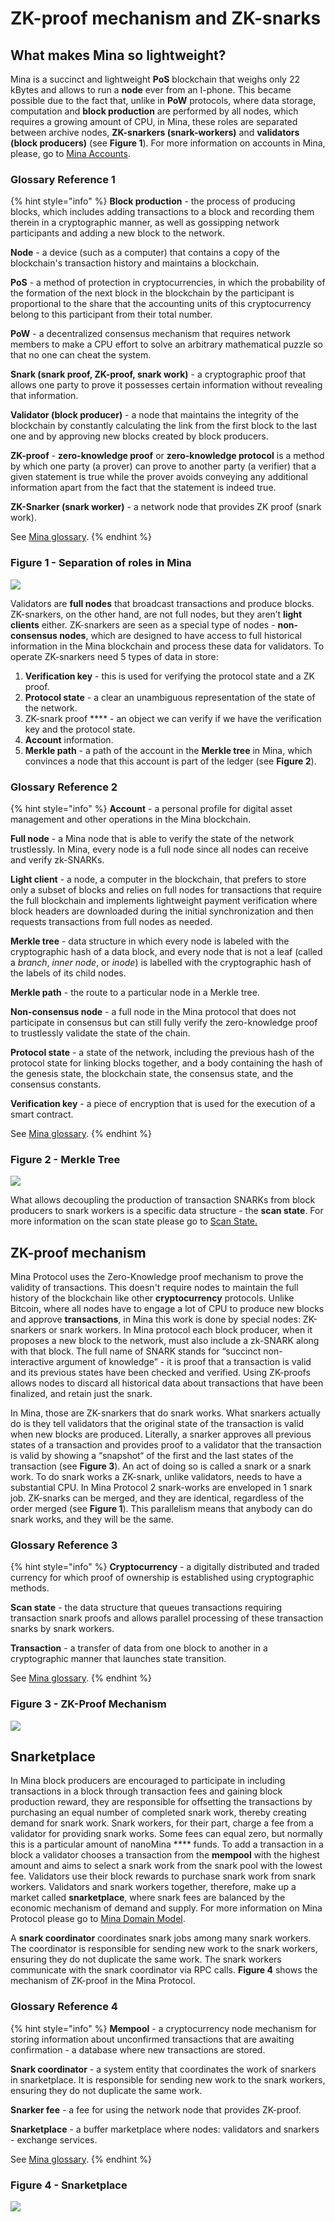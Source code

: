 # ZK-proof mechanism and ZK-snarks

## What makes Mina so lightweight? <a href="#what-makes-mina-so-lightweight" id="what-makes-mina-so-lightweight"></a>

Mina is a succinct and lightweight **PoS** blockchain that weighs only 22 kBytes and allows to run a **node** ever from an I-phone. This became possible due to the fact that, unlike in **PoW** protocols, where data storage, computation and **block production** are performed by all nodes, which requires a growing amount of CPU, in Mina, these roles are separated between archive nodes, **ZK-snarkers (snark-workers)** and **validators (block producers)** (see **Figure 1**). For more information on accounts in Mina, please, go to [Mina Accounts](mina-accounts.md).

### Glossary Reference 1

{% hint style="info" %}
**Block production** - the process of producing blocks, which includes adding transactions to a block and recording them therein in a cryptographic manner, as well as gossipping network participants and adding a new block to the network.

**Node** - a device (such as a computer) that contains a copy of the blockchain's transaction history and maintains a blockchain.

**PoS** - a method of protection in cryptocurrencies, in which the probability of the formation of the next block in the blockchain by the participant is proportional to the share that the accounting units of this cryptocurrency belong to this participant from their total number.

**PoW** - a decentralized consensus mechanism that requires network members to make a CPU effort to solve an arbitrary mathematical puzzle so that no one can cheat the system.

**Snark (snark proof, ZK-proof, snark work)** - a cryptographic proof that allows one party to prove it possesses certain information without revealing that information.

**Validator (block producer)** - a node that maintains the integrity of the blockchain by constantly calculating the link from the first block to the last one and by approving new blocks created by block producers.

**ZK-proof** - **zero-knowledge proof** or **zero-knowledge protocol** is a method by which one party (a prover) can prove to another party (a verifier) that a given statement is true while the prover avoids conveying any additional information apart from the fact that the statement is indeed true.

**ZK-Snarker (snark worker)** - a network node that provides ZK proof (snark work).

See [Mina glossary](../mina-glossary.md).
{% endhint %}

### Figure 1 - Separation of roles in Mina

![](<../../../.gitbook/assets/Separation Roles in Mina.png>)

Validators are **full nodes** that broadcast transactions and produce blocks. ZK-snarkers, on the other hand, are not full nodes, but they aren’t **light clients** either. ZK-snarkers are seen as a special type of nodes - **non-consensus nodes**, which are designed to have access to full historical information in the Mina blockchain and process these data for validators. To operate ZK-snarkers need 5 types of data in store:

1. **Verification key** - this is used for verifying the protocol state and a ZK proof.
2. **Protocol state** - a clear an unambiguous representation of the state of the network.
3. ZK-snark proof **** - an object we can verify if we have the verification key and the protocol state.
4. **Account** information.
5. **Merkle path** - a path of the account in the **Merkle tree** in Mina, which convinces a node that this account is part of the ledger (see **Figure 2**).

### Glossary Reference 2

{% hint style="info" %}
**Account** - a personal profile for digital asset management and other operations in the Mina blockchain.

**Full node** - a Mina node that is able to verify the state of the network trustlessly. In Mina, every node is a full node since all nodes can receive and verify zk-SNARKs.

**Light client** - a node, a computer in the blockchain, that prefers to store only a subset of blocks and relies on full nodes for transactions that require the full blockchain and implements lightweight payment verification where block headers are downloaded during the initial synchronization and then requests transactions from full nodes as needed.

**Merkle tree** - data structure in which every node is labeled with the cryptographic hash of a data block, and every node that is not a leaf (called a _branch_, _inner node_, or _inode_) is labelled with the cryptographic hash of the labels of its child nodes.

**Merkle path** - the route to a particular node in a Merkle tree.

**Non-consensus node** - a full node in the Mina protocol that does not participate in consensus but can still fully verify the zero-knowledge proof to trustlessly validate the state of the chain.

**Protocol state** - a state of the network, including the previous hash of the protocol state for linking blocks together, and a body containing the hash of the genesis state, the blockchain state, the consensus state, and the consensus constants.

**Verification key** - a piece of encryption that is used for the execution of a smart contract.

See [Mina glossary](../mina-glossary.md).
{% endhint %}

### Figure 2 - Merkle Tree

![](<../../../.gitbook/assets/Merkle Tree.png>)

What allows decoupling the production of transaction SNARKs from block producers to snark workers is a specific data structure - the **scan state**. For more information on the scan state please go to [Scan State.](scan-state.md)

## ZK-proof mechanism <a href="#zk-proof-mechanism" id="zk-proof-mechanism"></a>

Mina Protocol uses the Zero-Knowledge proof mechanism to prove the validity of transactions. This doesn't require nodes to maintain the full history of the blockchain like other **cryptocurrency** protocols. Unlike Bitcoin, where all nodes have to engage a lot of CPU to produce new blocks and approve **transactions**, in Mina this work is done by special nodes: ZK-snarkers or snark workers. In Mina protocol each block producer, when it proposes a new block to the network, must also include a zk-SNARK along with that block. The full name of SNARK stands for “succinct non-interactive argument of knowledge” - it is proof that a transaction is valid and its previous states have been checked and verified. Using ZK-proofs allows nodes to discard all historical data about transactions that have been finalized, and retain just the snark.

In Mina, those are ZK-snarkers that do snark works. What snarkers actually do is they tell validators that the original state of the transaction is valid when new blocks are produced. Literally, a snarker approves all previous states of a transaction and provides proof to a validator that the transaction is valid by showing a “snapshot“ of the first and the last states of the transaction (see **Figure 3**). An act of doing so is called a snark or a snark work. To do snark works a ZK-snark, unlike validators, needs to have a substantial CPU. In Mina Protocol 2 snark-works are enveloped in 1 snark job. ZK-snarks can be merged, and they are identical, regardless of the order merged (see **Figure 1**). This parallelism means that anybody can do snark works, and they will be the same.

### **Glossary Reference 3**

{% hint style="info" %}
**Cryptocurrency** - a digitally distributed and traded currency for which proof of ownership is established using cryptographic methods.

**Scan state** - the data structure that queues transactions requiring transaction snark proofs and allows parallel processing of these transaction snarks by snark workers.

**Transaction** - a transfer of data from one block to another in a cryptographic manner that launches state transition.

See [Mina glossary](../mina-glossary.md).
{% endhint %}

### Figure 3 - ZK-Proof Mechanism

![](<../../../.gitbook/assets/ZK-Proof Mechanism.png>)

## Snarketplace <a href="#snarketplace" id="snarketplace"></a>

In Mina block producers are encouraged to participate in including transactions in a block through transaction fees and gaining block production reward, they are responsible for offsetting the transactions by purchasing an equal number of completed snark work, thereby creating demand for snark work. Snark workers, for their part, charge a fee from a validator for providing snark works. Some fees can equal zero, but normally this is a particular amount of nanoMina **** funds. To add a transaction in a block a validator chooses a transaction from the **mempool** with the highest amount and aims to select a snark work from the snark pool with the lowest fee. Validators use their block rewards to purchase snark work from snark workers. Validators and snark workers together, therefore, make up a market called **snarketplace**, where snark fees are balanced by the economic mechanism of demand and supply. For more information on Mina Protocol please go to [Mina Domain Model](mina-domain-model.md).

A **snark coordinator** coordinates snark jobs among many snark workers. The coordinator is responsible for sending new work to the snark workers, ensuring they do not duplicate the same work. The snark workers communicate with the snark coordinator via RPC calls. **Figure 4** shows the mechanism of ZK-proof in the Mina Protocol.

### Glossary Reference 4

{% hint style="info" %}
**Mempool** - a cryptocurrency node mechanism for storing information about unconfirmed transactions that are awaiting confirmation - a database where new transactions are stored.

**Snark coordinator** - a system entity that coordinates the work of snarkers in snarketplace. It is responsible for sending new work to the snark workers, ensuring they do not duplicate the same work.

**Snarker fee** - a fee for using the network node that provides ZK-proof.

**Snarketplace** - a buffer marketplace where nodes: validators and snarkers - exchange services.

See [Mina glossary](../mina-glossary.md).
{% endhint %}

### Figure 4 - Snarketplace

![](../../../.gitbook/assets/Snarketplace.png)
